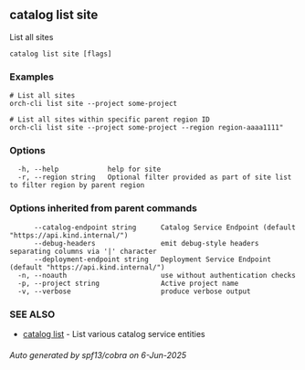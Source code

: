 ## catalog list site

List all sites

```
catalog list site [flags]
```

### Examples

```
# List all sites
orch-cli list site --project some-project

# List all sites within specific parent region ID
orch-cli list site --project some-project --region region-aaaa1111"
```

### Options

```
  -h, --help            help for site
  -r, --region string   Optional filter provided as part of site list to filter region by parent region
```

### Options inherited from parent commands

```
      --catalog-endpoint string      Catalog Service Endpoint (default "https://api.kind.internal/")
      --debug-headers                emit debug-style headers separating columns via '|' character
      --deployment-endpoint string   Deployment Service Endpoint (default "https://api.kind.internal/")
  -n, --noauth                       use without authentication checks
  -p, --project string               Active project name
  -v, --verbose                      produce verbose output
```

### SEE ALSO

* [catalog list](catalog_list.md)	 - List various catalog service entities

###### Auto generated by spf13/cobra on 6-Jun-2025
